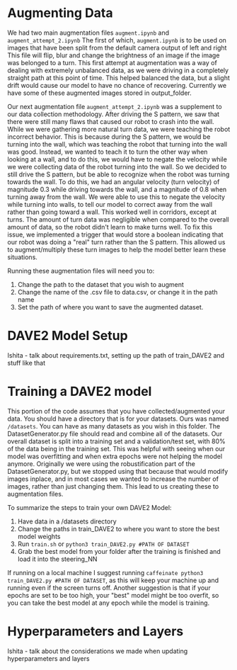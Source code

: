 


# Augmenting Data
We had two main augmentation files  ``augment.ipynb`` and ``augment_attempt_2.ipynb`` 
The first of which, ``augment.ipynb`` is to be used on images that have been split from the default camera output of left and right
This file will flip, blur and change the brightness of an image if the image was belonged to a turn. This first attempt at augmentation was 
a way of dealing with extremely unbalanced data, as we were driving in a completely straight path at this point of time. This helped balanced the data, 
but a slight drift would cause our model to have no chance of recovering. Currently we have some of these augmented images stored in output_folder.

Our next augmentation file ``augment_attempt_2.ipynb`` was a supplement to our data collection methodology. After driving the S pattern, we saw that there were 
still many flaws that caused our robot to crash into the wall. While we were gathering more natural turn data, we were teaching the robot incorrect behavior. This is because during the S pattern, we would be turning into the wall, which was teaching the robot that turning into the wall was good. Instead, we wanted to teach it to turn the other way when looking at a wall, and to do this, we would have to negate the velocity while we were collecting data of the robot turning into the wall. So we decided to still drive the S pattern, but be able to recognize when the robot was turning towards the wall. To do this, we had an angular velocity (turn velocity) of magnitude 0.3 while driving towards the wall, and a magnitude of 0.8 when turning away from the wall. We were able to use this to negate the velocity while turning into walls, to tell our model to correct away from the wall rather than going toward a wall. This worked well in corridors, except at turns. The amount of turn data was negligible when compared to the overall amount of data, so the robot didn't learn to make turns well. To fix this issue, we implemented a trigger that would store a boolean indicating that our robot was doing a "real" turn rather than the S pattern. This allowed us to augment/multiply these turn images to help the model better learn these situations. 

Running these augmentation files will need you to:
1. Change the path to the dataset that you wish to augment
2. Change the name of the .csv file to data.csv, or change it in the path name
3. Set the path of where you want to save the augmented dataset. 


# DAVE2 Model Setup
Ishita - talk about requirements.txt, setting up the path of train_DAVE2 and stuff like that


# Training a DAVE2 model
This portion of the code assumes that you have collected/augmented your data. You should have a directory that is for your datasets. Ours was named ``/datasets``. You can have as many datasets as you wish in this folder. The DatasetGenerator.py file should read and combine all of the datasets. Our overall dataset is split into a training set and a validation/test set, with 80% of the data being in the training set. This was helpful with seeing when our model was overfitting and when extra epochs were not helping the model anymore. Originally we were using the robustification part of the DatasetGenerator.py, but we stopped using that because that would modify images inplace, and in most cases we wanted to increase the number of images, rather than just changing them. This lead to us creating these to augmentation files. 

To summarize the steps to train your own DAVE2 Model:
1. Have data in a /datasets directory
2. Change the paths in train_DAVE2 to where you want to store the best model weights
3. Run ``train.sh`` or ``python3 train_DAVE2.py #PATH OF DATASET`` 
4. Grab the best model from your folder after the training is finished and load it into the steering_NN

If running on a local machine I suggest running ``caffeinate python3 train_DAVE2.py #PATH OF DATASET``, as this will keep your machine up and running even if the screen turns off. Another suggestion is that if your epochs are set to be too high, your "best" model might be too overfit, so you can take the best model at any epoch while the model is training. 


# Hyperparameters and Layers
Ishita - talk about the considerations we made when updating hyperparameters and layers

